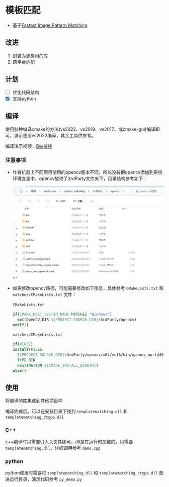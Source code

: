 # 模板匹配

- 基于[Fastest Image Pattern Matching](https://github.com/DennisLiu1993/Fastest_Image_Pattern_Matching)

## 改进

1. 封装为更易用的库
2. 跨平台适配

## 计划

- [ ] 优化代码结构
- [x] 支持python

## 编译

使用各种编译cmake的方法(vs2022、vs2019、vs2017、或cmake-gui)编译即可，演示使用vs2022编译，其余工具供参考。

编译演示视频：[B站链接](https://www.bilibili.com/video/BV1hu4m1F7D1)

### 注意事项

- 作者机器上不同项目使用的opencv版本不同，所以没有把opencv添加到系统环境变量中，opencv放进了3rdParty文件夹下，目录结构参考如下：

  ![windows_opencv_path](asserts/opencv_path.png)

- 如需修改opencv路径，可能需要修改如下信息，具体参考 `CMakeLists.txt` 和 `matcher/CMakeLists.txt` 文件：

  `CMakeLists.txt`

  ```cmake
  if(CMAKE_HOST_SYSTEM_NAME MATCHES "Windows")
    set(OpenCV_DIR ${PROJECT_SOURCE_DIR}/3rdParty/opencv)
  endif()
  ```

  `matcher/CMakeLists.txt`

  ```cmake
  if(WIN32)
  install(FILES 
    ${PROJECT_SOURCE_DIR}/3rdParty/opencv/x64/vc16/bin/opencv_world490.dll
    TYPE BIN 
    DESTINATION ${CMAKE_INSTALL_BINDIR})
  else()
  ```

## 使用

将编译的库集成到其他项目中

编译完成后，可以在安装目录下找到 `templatematching.dll` 和 `templatematching_ctype.dll`

### C++

c++编译时只需要引入头文件即可，dll是在运行时加载的，只需要 `templatematching.dll`，详细调用参考 `demo.cpp`

### python

python使用时需要将 `templatematching.dll` 和 `templatematching_ctype.dll` 放进运行目录，演示代码参考 `py_demo.py`
